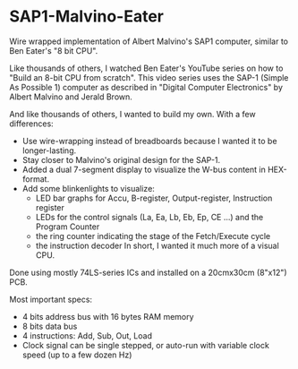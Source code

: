 # SAP1-Malvino-Eater
Wire wrapped implementation of Albert Malvino's SAP1 computer, similar to Ben Eater's "8 bit CPU". 

Like thousands of others, I watched Ben Eater's YouTube series on how to "Build an 8-bit CPU from scratch". 
This video series uses the SAP-1 (Simple As Possible 1) computer as described in "Digital Computer Electronics" 
by Albert Malvino and Jerald Brown. 

And like thousands of others, I wanted to build my own. With a few differences: 
  - Use wire-wrapping instead of breadboards because I wanted it to be longer-lasting. 
  - Stay closer to Malvino's original design for the SAP-1. 
  - Added a dual 7-segment display to visualize the W-bus content in HEX-format. 
  - Add some blinkenlights to visualize:
    - LED bar graphs for Accu, B-register, Output-register, Instruction register 
    - LEDs for the control signals (La, Ea, Lb, Eb, Ep, CE ...) and the Program Counter 
    - the ring counter indicating the stage of the Fetch/Execute cycle 
    - the instruction decoder 
In short, I wanted it much more of a visual CPU. 

Done using mostly 74LS-series ICs and installed on a 20cmx30cm (8"x12") PCB. 

Most important specs: 
  - 4 bits address bus with 16 bytes RAM memory
  - 8 bits data bus
  - 4 instructions: Add, Sub, Out, Load
  - Clock signal can be single stepped, or auto-run with variable clock speed (up to a few dozen Hz)
